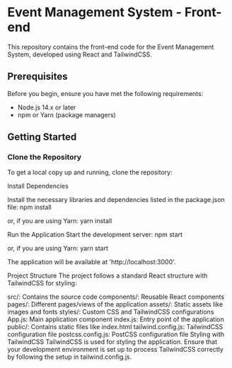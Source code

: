 # Event Management System - Front-end

This repository contains the front-end code for the Event Management System, developed using React and TailwindCSS.

## Prerequisites

Before you begin, ensure you have met the following requirements:
- Node.js 14.x or later
- npm or Yarn (package managers)

## Getting Started

### Clone the Repository

To get a local copy up and running, clone the repository:

Install Dependencies

Install the necessary libraries and dependencies listed in the package.json file:
npm install

or, if you are using Yarn:
yarn install

Run the Application
Start the development server:
npm start

or, if you are using Yarn:
yarn start

The application will be available at 'http://localhost:3000'.

Project Structure
The project follows a standard React structure with TailwindCSS for styling:

src/: Contains the source code
components/: Reusable React components
pages/: Different pages/views of the application
assets/: Static assets like images and fonts
styles/: Custom CSS and TailwindCSS configurations
App.js: Main application component
index.js: Entry point of the application
public/: Contains static files like index.html
tailwind.config.js: TailwindCSS configuration file
postcss.config.js: PostCSS configuration file
Styling with TailwindCSS
TailwindCSS is used for styling the application. Ensure that your development environment is set up to process TailwindCSS correctly by following the setup in tailwind.config.js.

